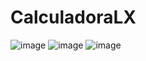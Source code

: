 # CalculadoraLX
![image](https://user-images.githubusercontent.com/115562316/215659509-ecc2f35a-14f8-423d-a028-7b39520eaba8.png)
![image](https://user-images.githubusercontent.com/115562316/215659752-d30d4af9-025b-4a51-ba00-a723011d66a6.png)
![image](https://user-images.githubusercontent.com/115562316/215659828-a26f1001-d1a0-4a7b-908d-e62f862edb4f.png)
